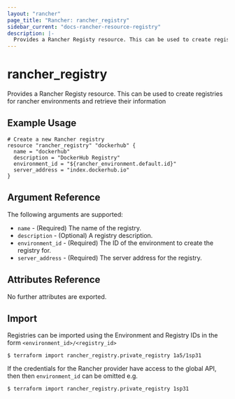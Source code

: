 ```yaml
---
layout: "rancher"
page_title: "Rancher: rancher_registry"
sidebar_current: "docs-rancher-resource-registry"
description: |-
  Provides a Rancher Registy resource. This can be used to create registries for rancher environments and retrieve their information.
---
```


# rancher\_registry

Provides a Rancher Registy resource. This can be used to create registries for rancher environments and retrieve their information

## Example Usage

```hcl
# Create a new Rancher registry
resource "rancher_registry" "dockerhub" {
  name = "dockerhub"
  description = "DockerHub Registry"
  environment_id = "${rancher_environment.default.id}"
  server_address = "index.dockerhub.io"
}
```

## Argument Reference

The following arguments are supported:

* `name` - (Required) The name of the registry.
* `description` - (Optional) A registry description.
* `environment_id` - (Required) The ID of the environment to create the registry for.
* `server_address` - (Required) The server address for the registry.

## Attributes Reference

No further attributes are exported.

## Import

Registries can be imported using the Environment and Registry IDs in the form
`<environment_id>/<registry_id>`

```
$ terraform import rancher_registry.private_registry 1a5/1sp31
```

If the credentials for the Rancher provider have access to the global API, then
then `environment_id` can be omitted e.g.

```
$ terraform import rancher_registry.private_registry 1sp31
```
